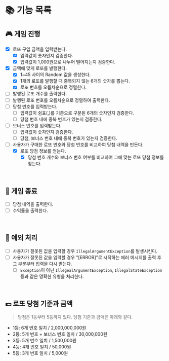 # 📚 기능 목록
## 🎮 게임 진행
- [x] 로또 구입 금액을 입력받는다.
  - [x] 입력값이 숫자인지 검증한다.
  - [x] 입력값이 1,000원으로 나누어 떨어지는지 검증한다.
- [x] 금액에 맞게 로또를 발행한다.
  - [x] 1~45 사이의 Random 값을 생성한다.
  - [x] 1개의 로또를 발행할 때 중복되지 않는 6개의 숫자를 뽑는다.
  - [x] 로또 번호를 오름차순으로 정렬한다.
- [ ] 발행된 로또 개수를 출력한다.
- [ ] 발행된 로또 번호를 오름차순으로 정렬하여 출력한다.
- [ ] 당첨 번호를 입력받는다.
  - [ ] 입력값이 쉼표(,)를 기준으로 구분된 6개의 숫자인지 검증한다.
  - [ ] 당첨 번호 내에 중복 번호가 있는지 검증한다.
- [ ] 보너스 번호를 입력받는다.
  - [ ] 입력값이 숫자인지 검증한다.
  - [ ] 당첨, 보너스 번호 내에 중복 번호가 있는지 검증한다.
- [ ] 사용자가 구매한 로또 번호와 당첨 번호를 비교하여 당첨 내역을 만든다.
  - [x] 로또 당첨 정보를 얻는다.
    - [x] 당첨 번호 개수와 보너스 번호 여부를 비교하여 그에 맞는 로또 당첨 정보를 찾는다.
</br>

## 📝 게임 종료
- [ ] 당첨 내역을 출력한다.
- [ ] 수익률을 출력한다.
</br>

## 🚫 예외 처리
- [ ] 사용자가 잘못된 값을 입력할 경우 `IllegalArgumentException`를 발생시킨다.
- [ ] 사용자가 잘못된 값을 입력할 경우 "[ERROR]"로 시작하는 에러 메시지를 출력 후 그 부분부터 입력을 다시 받는다.
  - [ ] `Exception`이 아닌 `IllegealArgumentException`, `IllegalStateException`등과 같은 명확한 유형을 처리한다.
</br>

## 💵 로또 당첨 기준과 금액
> 당첨은 1등부터 5등까지 있다. 당첨 기준과 금액은 아래와 같다.
- 1등: 6개 번호 일치 / 2,000,000,000원
- 2등: 5개 번호 + 보너스 번호 일치 / 30,000,000원
- 3등: 5개 번호 일치 / 1,500,000원
- 4등: 4개 번호 일치 / 50,000원
- 5등: 3개 번호 일치 / 5,000원

